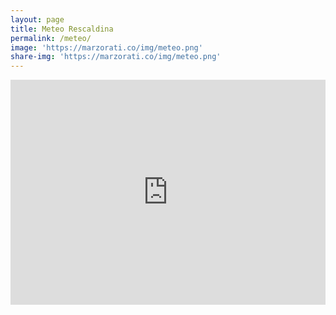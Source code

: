 ```yaml
---
layout: page
title: Meteo Rescaldina
permalink: /meteo/
image: 'https://marzorati.co/img/meteo.png'
share-img: 'https://marzorati.co/img/meteo.png'
---
```

<div style="display:block;">
<iframe src="https://www.meteo.it/mymeteo/widget/public/it/widget_72h.shtml?i=15181&mt=1&r=3&f=Tahoma" width="100%" height="360px" frameborder="0" scrolling="no"></iframe>
</div>